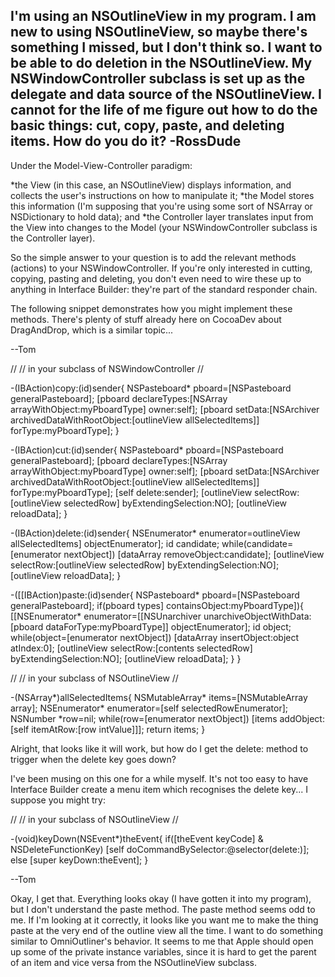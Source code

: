

I'm using an NSOutlineView in my program.  I am new to using NSOutlineView, so maybe there's something I missed, but I don't think so.  I want to be able to do deletion in the NSOutlineView.  My NSWindowController subclass is set up as the delegate and data source of the NSOutlineView.  I cannot for the life of me figure out how to do the basic things: cut, copy, paste, and deleting items.  How do you do it? -RossDude
----
Under the Model-View-Controller paradigm:

*the View (in this case, an NSOutlineView) displays information, and collects the user's instructions on how to manipulate it;
*the Model stores this information (I'm supposing that you're using some sort of NSArray or NSDictionary to hold data); and
*the Controller layer translates input from the View into changes to the Model (your NSWindowController subclass is the Controller layer).

So the simple answer to your question is to add the relevant methods (actions) to your NSWindowController. If you're only interested in cutting, copying, pasting and deleting, you don't even need to wire these up to anything in Interface Builder: they're part of the standard responder chain. 

The following snippet demonstrates how you might implement these methods. There's plenty of stuff already here on CocoaDev about DragAndDrop, which is a similar topic...

--Tom

    

//
// in your subclass of NSWindowController
//
		
-(IBAction)copy:(id)sender{
	NSPasteboard* pboard=[NSPasteboard generalPasteboard];
	[pboard declareTypes:[NSArray arrayWithObject:myPboardType] owner:self];
	[pboard setData:[NSArchiver archivedDataWithRootObject:[outlineView allSelectedItems]] forType:myPboardType];
	}

-(IBAction)cut:(id)sender{
	NSPasteboard* pboard=[NSPasteboard generalPasteboard];
	[pboard declareTypes:[NSArray arrayWithObject:myPboardType] owner:self];
	[pboard setData:[NSArchiver archivedDataWithRootObject:[outlineView allSelectedItems]] forType:myPboardType];
	[self delete:sender];
	[outlineView selectRow:[outlineView selectedRow] byExtendingSelection:NO];
	[outlineView reloadData];
	}

-(IBAction)delete:(id)sender{
	NSEnumerator* enumerator=outlineView allSelectedItems] objectEnumerator];
	id candidate;
	while(candidate=[enumerator nextObject])
		[dataArray removeObject:candidate];
	[outlineView selectRow:[outlineView selectedRow] byExtendingSelection:NO];
	[outlineView reloadData];
	}
	
-([[IBAction)paste:(id)sender{
	NSPasteboard* pboard=[NSPasteboard generalPasteboard];
	if(pboard types] containsObject:myPboardType]){
		[[NSEnumerator* enumerator=[[NSUnarchiver unarchiveObjectWithData:[pboard dataForType:myPboardType]] objectEnumerator];
		id object;
		while(object=[enumerator nextObject])
			[dataArray insertObject:object atIndex:0];
		[outlineView selectRow:[contents selectedRow] byExtendingSelection:NO];
		[outlineView reloadData];
		}
	}

//
// in your subclass of NSOutlineView
//

-(NSArray*)allSelectedItems{
	NSMutableArray* items=[NSMutableArray array];
	NSEnumerator* enumerator=[self selectedRowEnumerator];
	NSNumber *row=nil;
	while(row=[enumerator nextObject])
		[items addObject:[self itemAtRow:[row intValue]]];
	return items;
	}



Alright, that looks like it will work, but how do I get the delete: method to trigger when the delete key goes down?

I've been musing on this one for a while myself. It's not too easy to have Interface Builder create a menu item which recognises the delete key... I suppose you might try:

    

//
// in your subclass of NSOutlineView
//

-(void)keyDown(NSEvent*)theEvent{
	if([theEvent keyCode] & NSDeleteFunctionKey)
		[self doCommandBySelector:@selector(delete:)];
	else
		[super keyDown:theEvent];
	}



--Tom

Okay, I get that.  Everything looks okay (I have gotten it into my program), but I don't understand the paste method.  The paste method seems odd to me.  If I'm looking at it correctly, it looks like you want me to make the thing paste at the very end of the outline view all the time.  I want to do something similar to OmniOutliner's behavior.  It seems to me that Apple should open up some of the private instance variables, since it is hard to get the parent of an item and vice versa from the NSOutlineView subclass.
